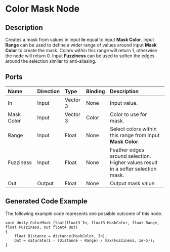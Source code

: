 # Color Mask Node

## Description

Creates a mask from values in input **In** equal to input **Mask Color**. Input **Range** can be used to define a wider range of values around input **Mask Color** to create the mask. Colors within this range will return 1, otherwise the node will return 0. Input **Fuzziness** can be used to soften the edges around the selection similar to anti-aliasing.

## Ports

| Name        | Direction           | Type  | Binding | Description |
|:------------ |:-------------|:-----|:---|:---|
| In      | Input | Vector 3 | None | Input value. |
| Mask Color      | Input | Vector 3 | Color | Color to use for mask. |
| Range      | Input | Float    | None | Select colors within this range from input **Mask Color**. |
| Fuzziness      | Input | Float    | None | Feather edges around selection. Higher values result in a softer selection mask. |
| Out | Output      |    Float    | None | Output mask value. |

## Generated Code Example

The following example code represents one possible outcome of this node.

```
void Unity_ColorMask_float(float3 In, float3 MaskColor, float Range, float Fuzziness, out float4 Out)
{
    float Distance = distance(MaskColor, In);
    Out = saturate(1 - (Distance - Range) / max(Fuzziness, 1e-5));
}
```